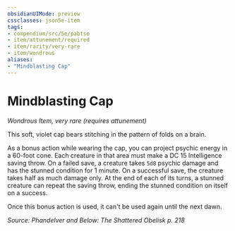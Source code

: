 ```yaml
---
obsidianUIMode: preview
cssclasses: json5e-item
tags:
- compendium/src/5e/pabtso
- item/attunement/required
- item/rarity/very-rare
- item/wondrous
aliases: 
- "Mindblasting Cap"
---
```

# Mindblasting Cap
*Wondrous Item, very rare (requires attunement)*  


This soft, violet cap bears stitching in the pattern of folds on a brain.

As a bonus action while wearing the cap, you can project psychic energy in a 60-foot cone. Each creature in that area must make a DC 15 Intelligence saving throw. On a failed save, a creature takes `5d8` psychic damage and has the stunned condition for 1 minute. On a successful save, the creature takes half as much damage only. At the end of each of its turns, a stunned creature can repeat the saving throw, ending the stunned condition on itself on a success.

Once this bonus action is used, it can't be used again until the next dawn.

*Source: Phandelver and Below: The Shattered Obelisk p. 218*